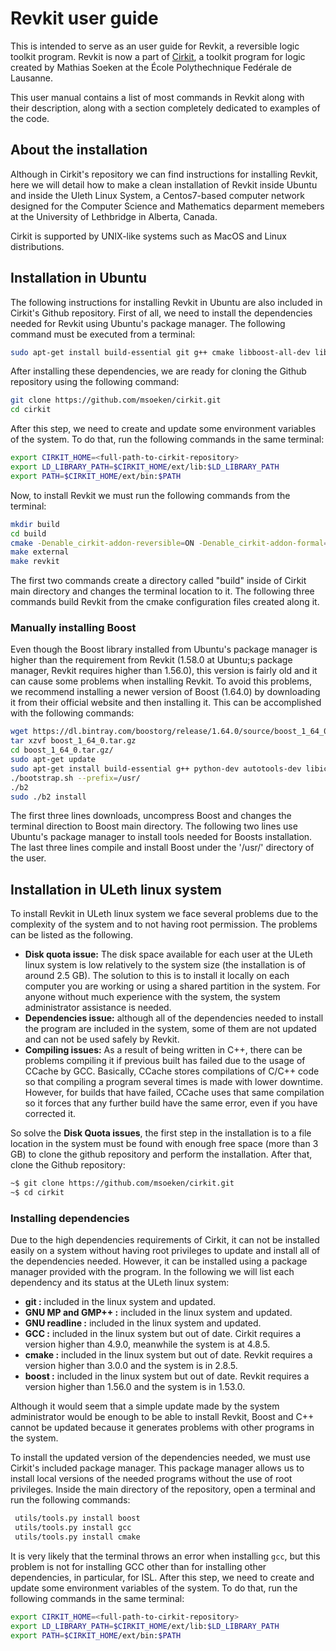 # Revkit user guide

This is intended to serve as an user guide for Revkit, a reversible logic toolkit program. Revkit is now a part of [Cirkit](https://github.com/msoeken/cirkit), a toolkit program for logic created by Mathias Soeken at the École Polythechnique Fedérale de Lausanne.

This user manual contains a list of most commands in Revkit along with their description, along with a section completely dedicated to examples of the code. 

## About the installation

Although in Cirkit's repository we can find instructions for installing Revkit, here we will detail how to make a clean installation of Revkit inside Ubuntu and inside the Uleth Linux System, a Centos7-based computer network designed for the Computer Science and Mathematics deparment memebers at the University of Lethbridge in Alberta, Canada.

Cirkit is supported by UNIX-like systems such as MacOS and Linux distributions.

## Installation in Ubuntu
The following instructions for installing Revkit in Ubuntu are also included in Cirkit's Github repository. First of all, we need to install the dependencies needed for Revkit using Ubuntu's package manager. The following command must be executed from a terminal:
```bash
sudo apt-get install build-essential git g++ cmake libboost-all-dev libgmp3-dev libxml2-dev zlib1g-dev lapack openblas
```

After installing these dependencies, we are ready for cloning the Github repository using the following command: 

```bash
git clone https://github.com/msoeken/cirkit.git
cd cirkit
```

After this step, we need to create and update some environment variables of the system. To do that, run the following commands in the same terminal:

```bash
export CIRKIT_HOME=<full-path-to-cirkit-repository>
export LD_LIBRARY_PATH=$CIRKIT_HOME/ext/lib:$LD_LIBRARY_PATH
export PATH=$CIRKIT_HOME/ext/bin:$PATH
```

Now, to install Revkit we must run the following commands from the terminal:

```bash
mkdir build
cd build
cmake -Denable_cirkit-addon-reversible=ON -Denable_cirkit-addon-formal=ON ..
make external
make revkit
```

The first two commands create a directory called "build" inside of Cirkit main directory and changes the terminal location to it. The following three commands build Revkit from the cmake configuration files created along it.

### Manually installing Boost
Even though the Boost library installed from Ubuntu's package manager is higher than the requirement from Revkit (1.58.0 at Ubuntu;s package manager, Revkit requires higher than 1.56.0), this version is fairly old and it can cause some problems when installing Revkit. To avoid this problems, we recommend installing a newer version of Boost (1.64.0) by downloading it from their official website and then installing it. This can be accomplished with the following commands:

```bash
wget https://dl.bintray.com/boostorg/release/1.64.0/source/boost_1_64_0.tar.gz
tar xzvf boost_1_64_0.tar.gz
cd boost_1_64_0.tar.gz/
sudo apt-get update
sudo apt-get install build-essential g++ python-dev autotools-dev libicu-dev build-essential libbz2-dev 
./bootstrap.sh --prefix=/usr/
./b2
sudo ./b2 install 
```
The first three lines downloads, uncompress Boost and changes the terminal direction to Boost main directory. The following two lines use Ubuntu's package manager to install tools needed for Boosts installation. The last three lines compile and install Boost under the '/usr/' directory of the user.


## Installation in ULeth linux system

To install Revkit in ULeth linux system we face several problems due to the complexity of the system and to not having root permission. The problems can be listed as the following.

+ **Disk quota issue:**  The disk space available for each user at the ULeth linux system is low relatively to the system size (the installation is of around 2.5 GB). The solution to this is to install it locally on each computer you are working or using a shared partition in the system. For anyone without much experience with the system, the system administrator assistance is needed.
+ **Dependencies issue:**  although all of the dependencies needed to install the program are included in the system, some of them are not updated and can not be used safely by Revkit. 
+ **Compiling issues:** As a result of being written in C++, there can be problems compiling it if previous built has failed due to the usage of CCache by GCC. Basically, CCache stores compilations of C/C++ code so that compiling a program several times is made with lower downtime. However, for builds that have failed, CCache uses that same compilation so it forces that any further build have the same error, even if you have corrected it. 

So solve the **Disk Quota issues**, the first step in the installation is to a file location in the system must be found with enough free space (more than 3 GB) to clone the github repository and perform the installation. After that, clone the Github repository:
```bash
~$ git clone https://github.com/msoeken/cirkit.git
~$ cd cirkit
```
### Installing dependencies

Due to the high dependencies requirements of Cirkit, it can not be installed easily on a system without having root privileges to update and install all of the dependencies needed. However, it can be installed using a package manager provided with the program. In the following we will list each dependency and its status at the ULeth linux system:

+ **git :** included in the linux system and updated.
+ **GNU MP and GMP++ :** included in the linux system and updated.
+ **GNU readline :** included in the linux system and updated.
+ **GCC :** included in the linux system but out of date. Cirkit requires a version higher than 4.9.0, meanwhile the system is at 4.8.5.
+ **cmake :** included in the linux system but out of date. Revkit requires a version higher than 3.0.0 and the system is in 2.8.5.
+ **boost :** included in the linux system but out of date. Revkit requires a version higher than 1.56.0 and the system is in 1.53.0.

Although it would seem that a simple update made by the system administrator would be enough to be able to install Revkit, Boost and C++ cannot be updated because it generates problems with other programs in the system. 

To install the updated version of the dependencies needed, we must use Cirkit's included package manager. This package manager allows us to install local versions of the needed programs without the use of root privileges. Inside the main directory of the repository, open a terminal and run the following commands:

```bash
 utils/tools.py install boost
 utils/tools.py install gcc
 utils/tools.py install cmake
```

It is very likely that the terminal throws an error when installing `gcc`, but this problem is not for installing GCC other than for installing other dependencies, in particular, for ISL. After this step, we need to create and update some environment variables of the system. To do that, run the following commands in the same terminal:

```bash
export CIRKIT_HOME=<full-path-to-cirkit-repository>
export LD_LIBRARY_PATH=$CIRKIT_HOME/ext/lib:$LD_LIBRARY_PATH
export PATH=$CIRKIT_HOME/ext/bin:$PATH
```